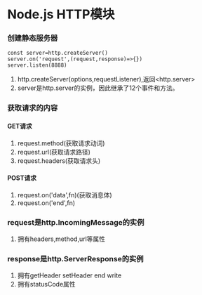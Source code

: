 # Node.js HTTP模块
### 创建静态服务器
~~~
const server=http.createServer()
server.on('request',(request,response)=>{})
server.listen(8888)
~~~
1. http.createServer(options,requestListener),返回<http.server>
2. server是http.server的实例，因此继承了12个事件和方法。
### 获取请求的内容
#### GET请求
1. request.method(获取请求动词)
2. request.url(获取请求路径)
3. request.headers(获取请求头)
#### POST请求
1. request.on('data',fn)(获取消息体)
2. request.on('end',fn)
### request是http.IncomingMessage的实例  
1. 拥有headers,method,url等属性
### response是http.ServerResponse的实例
1. 拥有getHeader  setHeader end  write
2. 拥有statusCode属性